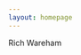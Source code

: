 ```yaml
---
layout: homepage
---
```

<core-style ref="rw-theme"></core-style>
<core-scroll-header-panel flex>
  <core-toolbar class="theme bluegrey bg fg">
    <div flex>Rich Wareham</div>
  </core-toolbar>

  <sections-list content></sections-list>
</core-scroll-header-panel>
